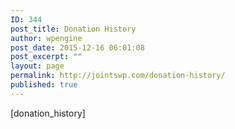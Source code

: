```yaml
---
ID: 344
post_title: Donation History
author: wpengine
post_date: 2015-12-16 06:01:08
post_excerpt: ""
layout: page
permalink: http://jointswp.com/donation-history/
published: true
---
```

[donation_history]